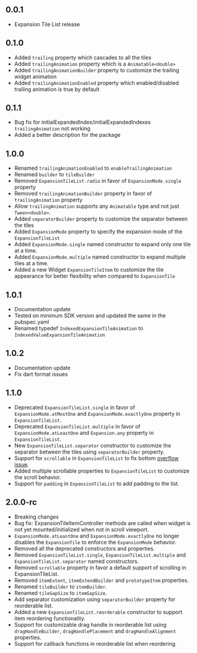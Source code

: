 ## 0.0.1

- Expansion Tile List release

## 0.1.0

- Added `trailing` property which cascades to all the tiles
- Added `trailingAnimation` property which is a `Animatable<double>`
- Added `trailingAnimationBuilder` property to customize the trailing widget animation
- Added `trailingAnimationEnabled` property which enabled/disabled trailing animation is true by default

## 0.1.1

- Bug fix for initialExpandedIndex/initialExpandedIndexes `trailingAnimation` not working
- Added a better description for the package

## 1.0.0

- Renamed `trailingAnimationEnabled` to `enableTrailingAnimation`
- Renamed `builder` to `tileBuilder`
- Removed `ExpansionTileList.radio` in favor of `ExpansionMode.single` property
- Removed `trailingAnimationBuilder` property in favor of `trailingAnimation` property
- Allow `trailingAnimation` supports any `Animatable` type and not just `Tween<double>`.
- Added `separatorBuilder` property to customize the separator between the tiles
- Added `ExpansionMode` property to specify the expansion mode of the `ExpansionTileList`
- Added `ExpansionMode.single` named constructor to expand only one tile at a time.
- Added `ExpansionMode.multiple` named constructor to expand multiple tiles at a time.
- Added a new Widget `ExpansionTileItem` to customize the tile appearance for better flexibility when compared to
  `ExpansionTile`

## 1.0.1

- Documentation update
- Tested on minimum SDK version and updated the same in the pubspec.yaml
- Renamed typedef `IndexedExpansionTileAnimation` to `IndexedValueExpansionTileAnimation`

## 1.0.2

- Documentation update
- Fix dart format issues

## 1.1.0

- Deprecated `ExpansionTileList.single` in favor of `ExpansionMode.atMostOne` and `ExpansionMode.exactlyOne` property in
  `ExpansionTileList`.
- Deprecated `ExpansionTileList.multiple` in favor of `ExpansionMode.atLeastOne` and `Expansion.any` property in
  `ExpansionTileList`.
- New `ExpansionTileList.separator` constructor to customize the separator between the tiles using `separatorBuilder`
  property.
- Support for `scrollable` in `ExpansionTileList` to fix
  bottom [overflow issue](https://github.com/monohaus/expansion_tile_list/issues/1#issue-2896691899).
- Added multiple scrollable properties to `ExpansionTileList` to customize the scroll behavior.
- Support for `padding` in `ExpansionTileList` to add padding to the list.

## 2.0.0-rc

- Breaking changes
- Bug fix: ExpansionTileItemController methods are called when widget is not yet mounted/initialized when not in scroll
  viewport.
- `ExpansionMode.atLeastOne` and `ExpansionMode.exactlyOne` no longer disables the `ExpansionTile` to enforce the
  `ExpansionMode` behavior.
- Removed all the deprecated constructors and properties.
- Removed `ExpansionTileList.single`, `ExpansionTileList.multiple` and `ExpansionTileList.separator` named constructors.
- Removed `scrollable` property in favor a default support of scrolling in ExpansionTileList.
- Removed `itemExtent`, `itemExtendBuilder` and `prototypeItem` properties.
- Renamed `tileBuilder` to `itemBuilder`.
- Renamed `tileGapSize` to `itemGapSize`.
- Add separator customization using `separatorBuilder` property for reorderable list.
- Added a new `ExpansionTileList.reorderable` constructor to support item reordering functionality.
- Support for customizable drag handle in reorderable list using `dragHandleBuilder`, `dragHandlePlacement` and
  `dragHandleAlignment` properties.
- Support for callback functions in reorderable list when reordering.